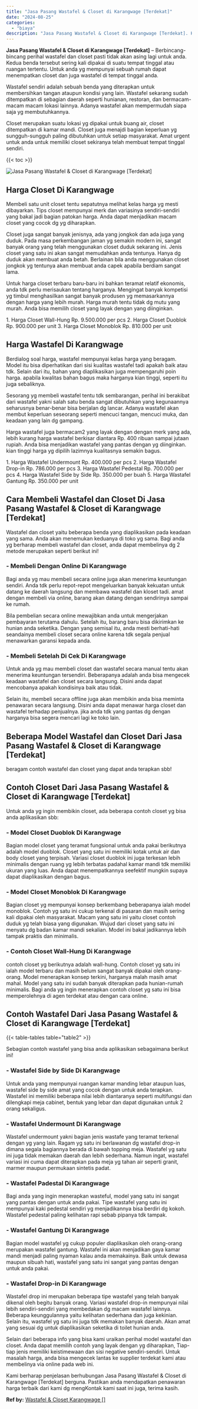 ```yaml
---
title: "Jasa Pasang Wastafel & Closet di Karangwage [Terdekat]"
date: "2024-08-25"
categories: 
  - "biaya"
description: "Jasa Pasang Wastafel & Closet di Karangwage [Terdekat]. Kami berharap penjelasan berhubungan Jasa Pasang Wastafel & Closet di Karangwage [Terdekat] berguna..."
---
```


**Jasa Pasang Wastafel & Closet di Karangwage \[Terdekat\]** – Berbincang-bincang perihal wastafel dan closet pasti tidak akan asing lagi untuk anda. Kedua benda tersebut sering kali dipakai di suatu tempat tinggal atau ruangan tertentu. Untuk anda yg mempunyai sebuah rumah dapat menempatkan closet dan juga wastafel di tempat tinggal anda.

Wastafel sendiri adalah sebuah benda yang diterapkan untuk membersihkan tangan ataupun kondisi yang lain. Wastafel sekarang sudah ditempatkan di sebagian daerah seperti hunianan, restoran, dan bermacam-macam macam lokasi lainnya. Adanya wastafel akan mempermudah siapa saja yg membutuhkannya.

Closet merupakan suatu lokasi yg dipakai untuk buang air, closet ditempatkan di kamar mandi. Closet juga menajdi bagian keperluan yg sungguh-sungguh paling dibutuhkan untuk setiap masyarakat. Amat urgent untuk anda untuk memiliki closet sekiranya telah membuat tempat tinggal sendiri.

{{< toc >}}

![Jasa Pasang Wastafel & Closet di Karangwage [Terdekat]](/images/wastafel-closet-murah62.png)

## Harga Closet Di Karangwage

Membeli satu unit closet tentu sepatutnya melihat kelas harga yg mesti dibayarkan. Tips closet mempunyai merk dan variasinya sendiri-sendiri yang bakal jadi bagian patokan harga. Anda dapat menjadikan macam closet yang cocok dg yg diharapkan.

Closet juga sangat banyak jenisnya, ada yang jongkok dan ada juga yang duduk. Pada masa perkembangan jaman yg semakin modern ini, sangat banyak orang yang telah menggunakan closet duduk sekarang ini. Jenis closet yang satu ini akan sangat memudahkan anda tentunya. Hanya dg duduk akan membuat anda betah. Berlainan bila anda menggunakan closet jongkok yg tentunya akan membuat anda capek apabila berdiam sangat lama.

Untuk harga closet terbaru baru-baru ini bahkan teramat relatif ekonomis, anda tdk perlu merisaukan tentang harganya. Mengingat banyak kompetisi yg timbul menghasilkan sangat banyak produsen yg memasarkannya dengan harga yang lebih murah. Harga murah tentu tidak dg mutu yang murah. Anda bisa memilih closet yang layak dengan yang diinginkan.

1\. Harga Closet Wall-Hung Rp. 9.500.000 per pcs 2. Harga Closet Duoblok Rp. 900.000 per unit 3. Harga Closet Monoblok Rp. 810.000 per unit

## Harga Wastafel Di Karangwage

Berdialog soal harga, wastafel mempunyai kelas harga yang beragam. Model itu bisa diperhatikan dari sisi kualitas wastafel tadi apakah baik atau tdk. Selain dari itu, bahan yang diaplikasikan juga mempengaruhi poin harga. apabila kwalitas bahan bagus maka harganya kian tinggi, seperti itu juga sebaliknya.

Sesorang yg membeli wastafel tentu tdk sembarangan, perihal ini berakibat dari wastafel yakni salah satu benda sangat dibutuhkan yang kegunaannya seharusnya benar-benar bisa berjalan dg lancar. Adanya wastafel akan membut keperluan seseorang seperti mencuci tangan, mencuci muka, dan keadaan yang lain dg gampang.

Harga wastafel juga bermacam2 yang layak dengan dengan merk yang ada, lebih kurang harga wastafel berkisar diantara Rp. 400 ribuan sampai jutaan rupiah. Anda bisa menjadikan wastafel yang pantas dengan yg diinginkan. kian tinggi harga yg dipilih lazimnya kualitasnya semakin bagus.

1\. Harga Wastafel Undermount Rp. 400.000 per pcs 2. Harga Wastafel Drop-in Rp. 786.000 per pcs 3. Harga Wastafel Pedestal Rp. 700.000 per pcs 4. Harga Wastafel Side by Side Rp. 350.000 per buah 5. Harga Wastafel Gantung Rp. 350.000 per unit

## Cara Membeli Wastafel dan Closet Di Jasa Pasang Wastafel & Closet di Karangwage \[Terdekat\]

Wastafel dan closet yaitu beberapa benda yang diaplikasikan pada keadaan yang sama. Anda akan menemukan keduanya di toko yg sama. Bagi anda yg berharap membeli wastafel dan closet, anda dapat membelinya dg 2 metode merupakan seperti berikut ini!

### \- Membeli Dengan Online Di Karangwage

Bagi anda yg mau membeli secara online juga akan menerima keuntungan sendiri. Anda tdk perlu repot-repot mengeluarkan banyak kekuatan untuk datang ke daerah langsung dan membawa wastafel dan kloset tadi. amat dengan membeli via online, barang akan datang dengan sendirinya sampai ke rumah.

Bila pembelian secara online mewajibkan anda untuk mengerjakan pembayaran terutama dahulu. Setelah itu, barang baru bisa dikirimkan ke hunian anda seketika. Dengan yang semisal itu, anda mesti berhati-hati seandainya membeli closet secara online karena tdk segala penjual menawarkan garansi kepada anda.

### \- Membeli Setelah Di Cek Di Karangwage

Untuk anda yg mau membeli closet dan wastafel secara manual tentu akan menerima keuntungan tersendiri. Beberapanya adalah anda bisa mengecek keadaan wastafel dan closet secara langsung. Disini anda dapat mencobanya apakah kondisinya baik atau tidak.

Selain itu, membeli secara offline juga akan membikin anda bisa meminta penawaran secara langsung. Disini anda dapat menawar harga closet dan wastafel terhadap penjualnya. jika anda tdk yang pantas dg dengan harganya bisa segera mencari lagi ke toko lain.

## Beberapa Model Wastafel dan Closet Dari Jasa Pasang Wastafel & Closet di Karangwage \[Terdekat\]

beragam contoh wastafel dan closet yang dapat anda terapkan sbb!

## Contoh Closet Dari Jasa Pasang Wastafel & Closet di Karangwage \[Terdekat\]

Untuk anda yg ingin membikin closet, ada beberapa contoh closet yg bisa anda aplikasikan sbb:

### \- Model Closet Duoblok Di Karangwage

Bagian model closet yang teramat fungsional untuk anda pakai berikutnya adalah model duoblok. Closet yang satu ini memiliki kotak untuk air dan body closet yang terpisah. Variasi closet duoblok ini juga terkesan lebih minimalis dengan ruang yg lebih terbatas padahal kamar mandi tdk memiliki ukuran yang luas. Anda dapat menempatkannya seefektif mungkin supaya dapat diaplikasikan dengan bagus.

### \- Model Closet Monoblok Di Karangwage

Bagian closet yg mempunyai konsep berkembang beberapanya ialah model monoblok. Contoh yg satu ini cukup terkenal di pasaran dan masih sering kali dipakai oleh masyarakat. Macam yang satu ini yaitu closet contoh duduk yg telah biasa yang digunakan. Wujud dari closet yang satu ini menyatu dg badan kamar mandi sekalian. Model ini bakal jadikannya lebih tampak praktis dan minimalis.

### \- Contoh Closet Wall-Hung Di Karangwage

contoh closet yg berikutnya adalah wall-hung. Contoh closet yg satu ini ialah model terbaru dan masih belum sangat banyak dipakai oleh orang-orang. Model menerapkan konsep terkini, harganya malah masih amat mahal. Model yang satu ini sudah banyak diterapkan pada hunian-rumah minimalis. Bagi anda yg ingin menerapkan contoh closet yg satu ini bisa memperolehnya di agen terdekat atau dengan cara online.

## Contoh Wastafel Dari Jasa Pasang Wastafel & Closet di Karangwage \[Terdekat\]

{{< table-tables table="table2" >}}

Sebagian contoh wastafel yang bisa anda aplikasikan sebagaimana berikut ini!

### \- Wastafel Side by Side Di Karangwage

Untuk anda yang mempunyai ruangan kamar manding lebar ataupun luas, wastafel side by side amat yang cocok dengan untuk anda terapkan. Wastafel ini memiliki beberapa nilai lebih diantaranya seperti multifungsi dan dilengkapi meja cabinet, bentuk yang lebar dan dapat digunakan untuk 2 orang sekaligus.

### \- Wastafel Undermount Di Karangwage

Wastafel undermount yakni bagian jenis wastafe yang teramat terkenal dengan yg yang lain. Ragam yg satu ini berlawanan dg wastafel drop-in dimana segala bagiannya berada di bawah topping meja. Wastafel yg satu ini juga tidak memakan daerah dan lebih sederhana. Namun ingat, wastafel variasi ini cuma dapat diterapkan pada meja yg tahan air seperti granit, marmer maupun permukaan sintetis padat.

### \- Wastafel Padestal Di Karangwage

Bagi anda yang ingin menerapkan wasteful, model yang satu ini sangat yang pantas dengan untuk anda pakai. Tipe wastafel yang satu ini mempunyai kaki pedestal sendiri yg menjadikannya bisa berdiri dg kokoh. Wastafel pedestal paling kelihatan rapi sebab pipanya tdk tampak.

### \- Wastafel Gantung Di Karangwage

Bagian model wastafel yg cukup populer diaplikasikan oleh orang-orang merupakan wastafel gantung. Wastafel ini akan menjadikan gaya kamar mandi menjadi paling nyaman kalau anda memakainya. Baik untuk dewasa maupun sibuah hati, wastafel yang satu ini sangat yang pantas dengan untuk anda pakai.

### \- Wastafel Drop-in Di Karangwage

Wastafel drop ini merupakan beberapa tipe wastafel yang telah banyak dikenal oleh begitu banyak orang. Variasi wastafel drop-in mempunyai nilai lebih sendiri-sendiri yang membedakan dg macam wastafel lainnya. Beberapa keunggulannya yaitu kelihatan sederhana dan juga kekinian. Selain itu, wastafel yg satu ini juga tdk memakan banyak daerah. Akan amat yang sesuai dg untuk diaplikasikan seketika di toilet hunian anda.

Selain dari beberapa info yang bisa kami uraikan perihal model wastafel dan closet. Anda dapat memilih contoh yang layak dengan yg diharapkan, Tiap-tiap jenis memiliki keistimewaan dan sisi negative sendiri-sendiri. Untuk masalah harga, anda bisa mengecek lantas ke supplier terdekat kami atau membelinya via online pada web ini.

Kami berharap penjelasan berhubungan Jasa Pasang Wastafel & Closet di Karangwage \[Terdekat\] berguna. Pastikan anda mendapatkan penawaran harga terbaik dari kami dg mengKontak kami saat ini juga, terima kasih.

**Ref by:** [Wastafel & Closet Karangwage []](https://id.wikipedia.org/wiki/Wastafel)
